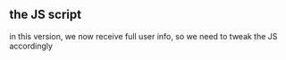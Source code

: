 ## the JS script

in this version, we now receive full user info, so we need to tweak the JS accordingly
